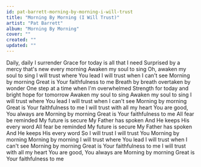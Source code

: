 ```yaml
---
id: pat-barrett-morning-by-morning-i-will-trust
title: "Morning By Morning (I Will Trust)"
artist: "Pat Barrett"
album: "Morning By Morning"
cover: ""
created: ""
updated: ""
---
```


Daily, daily I surrender
Grace for today is all that I need
Surprised by a mercy that's new every morning
Awaken my soul to sing
Oh, awaken my soul to sing
I will trust where You lead
I will trust when I can't see
Morning by morning
Great is Your faithfulness to me
Breath by breath overtaken by wonder
One step at a time when I'm overwhelmed
Strength for today and bright hope for tomorrow
Awaken my soul to sing
Awaken my soul to sing
I will trust where You lead
I will trust when I can't see
Morning by morning
Great is Your faithfulness to me
I will trust with all my heart
You are good, You always are
Morning by morning
Great is Your faithfulness to me
All fear be reminded
My future is secure
My Father has spoken
And He keeps His every word
All fear be reminded
My future is secure
My Father has spoken
And He keeps His every word
So I will trust
I will trust You
Morning by morning
Morning by morning
I will trust where You lead
I will trust when I can't see
Morning by morning
Great is Your faithfulness to me
I will trust with all my heart
You are good, You always are
Morning by morning
Great is Your faithfulness to me